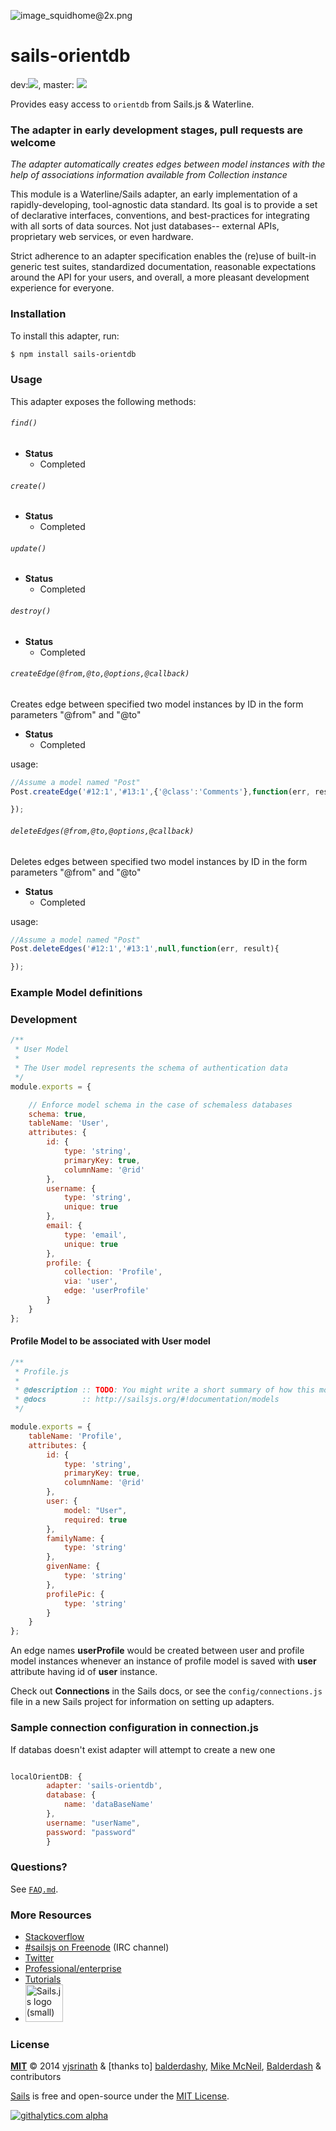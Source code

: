 ![image_squidhome@2x.png](http://i.imgur.com/RIvu9.png)

# sails-orientdb
dev:![](https://travis-ci.org/vjsrinath/sails-orientdb.svg?branch=dev), master: ![](https://travis-ci.org/vjsrinath/sails-orientdb.svg?branch=master)

Provides easy access to `orientdb` from Sails.js & Waterline.

### The adapter in early development stages, pull requests are welcome
*The adapter automatically creates edges between model instances with the help of associations information available from Collection instance*

This module is a Waterline/Sails adapter, an early implementation of a rapidly-developing, tool-agnostic data standard.  Its goal is to provide a set of declarative interfaces, conventions, and best-practices for integrating with all sorts of data sources.  Not just databases-- external APIs, proprietary web services, or even hardware.

Strict adherence to an adapter specification enables the (re)use of built-in generic test suites, standardized documentation, reasonable expectations around the API for your users, and overall, a more pleasant development experience for everyone.


### Installation

To install this adapter, run:

```sh
$ npm install sails-orientdb
```




### Usage

This adapter exposes the following methods:

###### `find()`

+ **Status**
  + Completed

###### `create()`

+ **Status**
  + Completed

###### `update()`

+ **Status**
  + Completed

###### `destroy()`

+ **Status**
  + Completed

###### `createEdge(@from,@to,@options,@callback)`
Creates edge between specified two model instances by ID in the form parameters "@from" and "@to"
+ **Status**
  + Completed
  
usage: 
  ```javascript
 //Assume a model named "Post"
  Post.createEdge('#12:1','#13:1',{'@class':'Comments'},function(err, result){
  
  });
  ```
  
###### `deleteEdges(@from,@to,@options,@callback)`
Deletes edges between specified two model instances by ID in the form parameters "@from" and "@to"
+ **Status**
  + Completed
  
usage: 
  ```javascript
 //Assume a model named "Post"
  Post.deleteEdges('#12:1','#13:1',null,function(err, result){
  
  });
  ```

### Example Model definitions


### Development
```javascript
/**
 * User Model
 *
 * The User model represents the schema of authentication data
 */
module.exports = {

    // Enforce model schema in the case of schemaless databases
    schema: true,
    tableName: 'User',
    attributes: {
        id: {
            type: 'string',
            primaryKey: true,
            columnName: '@rid'
        },
        username: {
            type: 'string',
            unique: true
        },
        email: {
            type: 'email',
            unique: true
        },        
        profile: {
            collection: 'Profile',
            via: 'user',
            edge: 'userProfile'
        }
    }
};
```

#### Profile Model to be associated with User model
```javascript
/**
 * Profile.js
 *
 * @description :: TODO: You might write a short summary of how this model works and what it represents here.
 * @docs        :: http://sailsjs.org/#!documentation/models
 */

module.exports = {
    tableName: 'Profile',
    attributes: {
        id: {
            type: 'string',
            primaryKey: true,
            columnName: '@rid'
        },
        user: {
            model: "User",
            required: true
        },
        familyName: {
            type: 'string'
        },
        givenName: {
            type: 'string'
        },
        profilePic: {
            type: 'string'
        }
    }
};
```

An edge names **userProfile** would be created between user and profile model instances whenever an instance of profile model is saved with **user** attribute having id of **user** instance.

Check out **Connections** in the Sails docs, or see the `config/connections.js` file in a new Sails project for information on setting up adapters.

### Sample connection configuration in connection.js
If databas doesn't exist adapter will attempt to create a new one
```javascript

localOrientDB: {
        adapter: 'sails-orientdb',
        database: {
            name: 'dataBaseName'
        },
        username: "userName",
        password: "password"
        }

```



### Questions?

See [`FAQ.md`](./FAQ.md).



### More Resources

- [Stackoverflow](http://stackoverflow.com/questions/tagged/sails.js)
- [#sailsjs on Freenode](http://webchat.freenode.net/) (IRC channel)
- [Twitter](https://twitter.com/sailsjs)
- [Professional/enterprise](https://github.com/balderdashy/sails-docs/blob/master/FAQ.md#are-there-professional-support-options)
- [Tutorials](https://github.com/balderdashy/sails-docs/blob/master/FAQ.md#where-do-i-get-help)
- <a href="http://sailsjs.org" target="_blank" title="Node.js framework for building realtime APIs."><img src="https://github-camo.global.ssl.fastly.net/9e49073459ed4e0e2687b80eaf515d87b0da4a6b/687474703a2f2f62616c64657264617368792e6769746875622e696f2f7361696c732f696d616765732f6c6f676f2e706e67" width=60 alt="Sails.js logo (small)"/></a>


### License

**[MIT](./LICENSE)**
&copy; 2014 [vjsrinath](http://github.com/vjsrinath) & [thanks to]
[balderdashy](http://github.com/balderdashy), [Mike McNeil](http://michaelmcneil.com), [Balderdash](http://balderdash.co) & contributors

[Sails](http://sailsjs.org) is free and open-source under the [MIT License](http://sails.mit-license.org/).


[![githalytics.com alpha](https://cruel-carlota.pagodabox.com/8acf2fc2ca0aca8a3018e355ad776ed7 "githalytics.com")](http://githalytics.com/vjsrinath/sails-orientdb/README.md)


